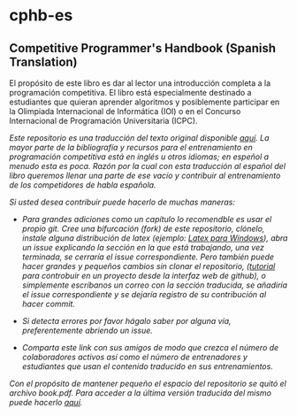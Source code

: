 # cphb-es

## Competitive Programmer's Handbook (Spanish Translation)

El propósito de este libro es dar al lector una introducción completa a la programación competitiva.
El libro está especialmente destinado a estudiantes que quieran aprender algoritmos y posiblemente
participar en la Olimpiada Internacional de Informática (IOI) o en el Concurso Internacional de
Programación Universitaria (ICPC).

_Este repositorio es una traducción del texto original disponible [aquí](https://github.com/pllk/cphb).
La mayor parte de la bibliografía y recursos para el entrenamiento en programación competitiva
está en inglés u otros idiomas; en espeñol a menudo esta es poca. Razón por la cual con esta
traducción al español del libro queremos llenar una parte de ese vacío y contribuir al entrenamiento
de los competidores de habla española._

_Si usted desea contribuir puede hacerlo de muchas maneras:_

* _Para grandes adiciones como un capítulo lo recomendble es usar el propio git. Cree una bifurcación
(fork) de este repositorio, clónelo, instale alguna distribución de latex (ejemplo: [Latex para
Windows](http://nokyotsu.com/latex/windows.html)), abra un issue explicando la sección en la que
está trabajando, una vez terminada, se cerraría el issue correspondiente. Pero también puede hacer
grandes y pequeños cambios sin clonar el repositorio, ([tutorial](https://github.com/WGBH/pbucore/wiki/Contributing-to-the-project-through-Github-web-interface)
para controbuir en un proyecto desde la interfaz web de github), o simplemente escríbanos un correo
con la sección traducida, se añadiría el issue correspondiente y se dejaría registro de su
contribución al hacer commit._

* _Si detecta errores por favor hágalo saber por alguna vía, preferentemente abriendo un issue._

* _Comparta este link con sus amigos de modo que crezca el número de colaboradores activos así como
el número de entrenadores y estudiantes que usan el contenido traducido en sus entrenamientos._

_Con el propósito de mantener pequeño el espacio del repositorio se quitó el archivo book.pdf. Para 
acceder a la última versión traducida del mismo puede hacerlo [aquí](https://www.dropbox.com/sh/9yxwinmmrlwdqrq/AACzHpivuvTkmEpcnNT-r1E-a?dl=0)._
